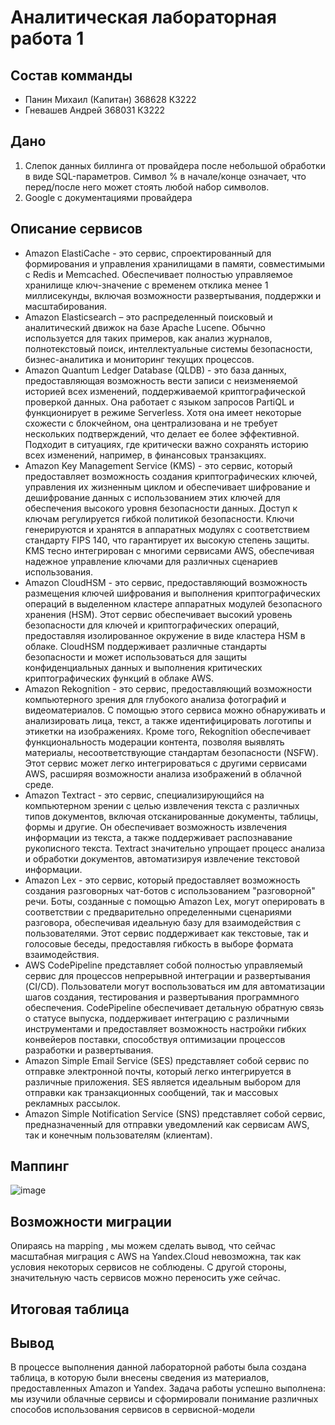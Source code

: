 # Аналитическая лабораторная работа 1
## Состав комманды
- Панин Михаил (Капитан) 368628 К3222
- Гневашев Андрей 368031 К3222
## Дано
1. Слепок данных биллинга от провайдера после небольшой обработки в виде SQL-параметров. Символ % в начале/конце означает, что перед/после него может стоять любой набор символов.
2. Google с документациями провайдера
## Описание сервисов
- Amazon ElastiCache - это сервис, спроектированный для формирования и управления хранилищами в памяти, совместимыми с Redis и Memcached. Обеспечивает полностью управляемое хранилище ключ-значение с временем отклика менее 1 миллисекунды, включая возможности развертывания, поддержки и масштабирования.
- Amazon Elasticsearch – это распределенный поисковый и аналитический движок на базе Apache Lucene. Обычно используется для таких примеров, как анализ журналов, полнотекстовый поиск, интеллектуальные системы безопасности, бизнес-аналитика и мониторинг текущих процессов.
- Amazon Quantum Ledger Database (QLDB) - это база данных, предоставляющая возможность вести записи с неизменяемой историей всех изменений, поддерживаемой криптографической проверкой данных. Она работает с языком запросов PartiQL и функционирует в режиме Serverless. Хотя она имеет некоторые схожести с блокчейном, она централизована и не требует нескольких подтверждений, что делает ее более эффективной. Подходит в ситуациях, где критически важно сохранять историю всех изменений, например, в финансовых транзакциях.
- Amazon Key Management Service (KMS) - это сервис, который предоставляет возможность создания криптографических ключей, управления их жизненным циклом и обеспечивает шифрование и дешифрование данных с использованием этих ключей для обеспечения высокого уровня безопасности данных. Доступ к ключам регулируется гибкой политикой безопасности. Ключи генерируются и хранятся в аппаратных модулях с соответствием стандарту FIPS 140, что гарантирует их высокую степень защиты. KMS тесно интегрирован с многими сервисами AWS, обеспечивая надежное управление ключами для различных сценариев использования.
- Amazon CloudHSM - это сервис, предоставляющий возможность размещения ключей шифрования и выполнения криптографических операций в выделенном кластере аппаратных модулей безопасного хранения (HSM). Этот сервис обеспечивает высокий уровень безопасности для ключей и криптографических операций, предоставляя изолированное окружение в виде кластера HSM в облаке. CloudHSM поддерживает различные стандарты безопасности и может использоваться для защиты конфиденциальных данных и выполнения критических криптографических функций в облаке AWS.
- Amazon Rekognition - это сервис, предоставляющий возможности компьютерного зрения для глубокого анализа фотографий и видеоматериалов. С помощью этого сервиса можно обнаруживать и анализировать лица, текст, а также идентифицировать логотипы и этикетки на изображениях. Кроме того, Rekognition обеспечивает функциональность модерации контента, позволяя выявлять материалы, несоответствующие стандартам безопасности (NSFW). Этот сервис может легко интегрироваться с другими сервисами AWS, расширяя возможности анализа изображений в облачной среде.
- Amazon Textract - это сервис, специализирующийся на компьютерном зрении с целью извлечения текста с различных типов документов, включая отсканированные документы, таблицы, формы и другие. Он обеспечивает возможность извлечения информации из текста, а также поддерживает распознавание рукописного текста. Textract значительно упрощает процесс анализа и обработки документов, автоматизируя извлечение текстовой информации.
- Amazon Lex - это сервис, который предоставляет возможность создания разговорных чат-ботов с использованием "разговорной" речи. Боты, созданные с помощью Amazon Lex, могут оперировать в соответствии с предварительно определенными сценариями разговора, обеспечивая идеальную базу для взаимодействия с пользователями. Этот сервис поддерживает как текстовые, так и голосовые беседы, предоставляя гибкость в выборе формата взаимодействия.
- AWS CodePipeline представляет собой полностью управляемый сервис для процессов непрерывной интеграции и развертывания (CI/CD). Пользователи могут воспользоваться им для автоматизации шагов создания, тестирования и развертывания программного обеспечения. CodePipeline обеспечивает детальную обратную связь о статусе выпуска, поддерживает интеграцию с различными инструментами и предоставляет возможность настройки гибких конвейеров поставки, способствуя оптимизации процессов разработки и развертывания.
- Amazon Simple Email Service (SES) представляет собой сервис по отправке электронной почты, который легко интегрируется в различные приложения. SES является идеальным выбором для отправки как транзакционных сообщений, так и массовых рекламных рассылок.
- Amazon Simple Notification Service (SNS) представляет собой сервис, предназначенный для отправки уведомлений как сервисам AWS, так и конечным пользователям (клиентам).

## Маппинг
![image](https://github.com/Wisenblum/Oblaka/assets/70391455/e19e30ae-f37d-4220-846a-6cb2eae733a7)
## Возможности миграции
Опираясь на mapping , мы можем сделать вывод, что сейчас масштабная миграция с AWS на Yandex.Cloud невозможна, так как условия некоторых сервисов не соблюдены. С другой стороны, значительную часть сервисов можно переносить уже сейчас.
## Итоговая таблица

## Вывод
В процессе выполнения данной лабораторной работы была создана таблица, в которую были внесены сведения из материалов, предоставленных Amazon и Yandex. Задача работы успешно выполнена: мы изучили облачные сервисы и сформировали понимание различных способов использования сервисов в сервисной-модели
